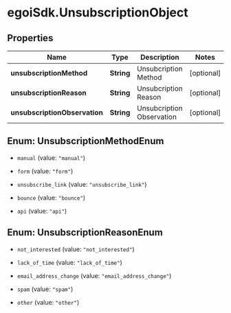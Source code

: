 # egoiSdk.UnsubscriptionObject

## Properties
Name | Type | Description | Notes
------------ | ------------- | ------------- | -------------
**unsubscriptionMethod** | **String** | Unsubcription Method | [optional] 
**unsubscriptionReason** | **String** | Unsubcription Reason | [optional] 
**unsubscriptionObservation** | **String** | Unsubcription Observation | [optional] 


<a name="UnsubscriptionMethodEnum"></a>
## Enum: UnsubscriptionMethodEnum


* `manual` (value: `"manual"`)

* `form` (value: `"form"`)

* `unsubscribe_link` (value: `"unsubscribe_link"`)

* `bounce` (value: `"bounce"`)

* `api` (value: `"api"`)




<a name="UnsubscriptionReasonEnum"></a>
## Enum: UnsubscriptionReasonEnum


* `not_interested` (value: `"not_interested"`)

* `lack_of_time` (value: `"lack_of_time"`)

* `email_address_change` (value: `"email_address_change"`)

* `spam` (value: `"spam"`)

* `other` (value: `"other"`)




